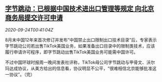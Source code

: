 <!--1600910594000-->
[字节跳动：已根据中国技术进出口管理等规定 向北京商务局提交许可申请](https://cn.reuters.com/article/bytedance-deal-0924-thur-idCNKCS26F01Y)
------

<div><i>2020-09-24T00:41:04Z</i></div><p>8月末中国12年来首次修订并发布“中国禁止出口限制出口技术目录”后，专家表示字节跳动公司若出售TikTok美国业务，如果准备出口目录中的限制类技术，应该履行申请许可程序，即字节跳动出售TikTok美国业务可能需中国许可。</p><p>不过中国环球时报周一晚间发表社评称，TikTok母公司字节跳动与甲骨文、沃尔玛达成协议，从美方给出的信息看，协议明显不公平，“很难相信北京能够批准这一协议”。（完）</p>
